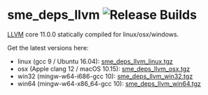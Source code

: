 # sme_deps_llvm ![Release Builds](https://github.com/spatial-model-editor/sme_deps_llvm/workflows/Release%20Builds/badge.svg)

[LLVM](https://llvm.org/) core 11.0.0 statically compiled for linux/osx/windows.

Get the latest versions here:

  - linux (gcc 9 / Ubuntu 16.04): [sme_deps_llvm_linux.tgz](https://github.com/spatial-model-editor/sme_deps_llvm/releases/latest/download/sme_deps_llvm_linux.tgz)
  - osx (Apple clang 12 / macOS 10.15): [sme_deps_llvm_osx.tgz](https://github.com/spatial-model-editor/sme_deps_llvm/releases/latest/download/sme_deps_llvm_osx.tgz)
  - win32 (mingw-w64-i686-gcc 10): [sme_deps_llvm_win32.tgz](https://github.com/spatial-model-editor/sme_deps_llvm/releases/latest/download/sme_deps_llvm_win32.tgz) 
  - win64 (mingw-w64-x86_64-gcc 10): [sme_deps_llvm_win64.tgz](https://github.com/spatial-model-editor/sme_deps_llvm/releases/latest/download/sme_deps_llvm_win64.tgz)
